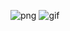 ![png](http://i.imgur.com/Kgkvo8v.png)
![gif](https://cloud.githubusercontent.com/assets/674812/12975153/3dd95fdc-d0db-11e5-80d8-0aea1cab28a7.gif)
